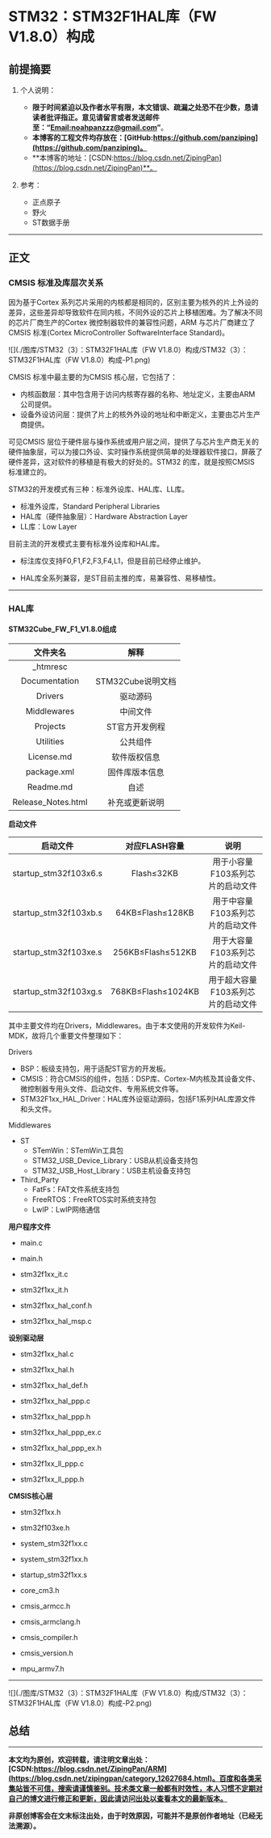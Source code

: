 # STM32：STM32F1HAL库（FW V1.8.0）构成

## 前提摘要

1. 个人说明：

   - **限于时间紧迫以及作者水平有限，本文错误、疏漏之处恐不在少数，恳请读者批评指正。意见请留言或者发送邮件至：“[Email:noahpanzzz@gmail.com](noahpanzzz@gmail.com)”**。
   - **本博客的工程文件均存放在：[GitHub:https://github.com/panziping](https://github.com/panziping)。**
   - **本博客的地址：[CSDN:https://blog.csdn.net/ZipingPan](https://blog.csdn.net/ZipingPan)**。
2. 参考：

   - 正点原子
   - 野火
   - ST数据手册

---

## 正文

### CMSIS 标准及库层次关系

因为基于Cortex 系列芯片采用的内核都是相同的，区别主要为核外的片上外设的差异，这些差异却导致软件在同内核，不同外设的芯片上移植困难。为了解决不同的芯片厂商生产的Cortex 微控制器软件的兼容性问题，ARM 与芯片厂商建立了CMSIS 标准(Cortex MicroController SoftwareInterface Standard)。

![](./图库/STM32（3）：STM32F1HAL库（FW V1.8.0）构成/STM32（3）：STM32F1HAL库（FW V1.8.0）构成-P1.png)

CMSIS 标准中最主要的为CMSIS 核心层，它包括了：

- 内核函数层：其中包含用于访问内核寄存器的名称、地址定义，主要由ARM 公司提供。
- 设备外设访问层：提供了片上的核外外设的地址和中断定义，主要由芯片生产商提供。

可见CMSIS 层位于硬件层与操作系统或用户层之间，提供了与芯片生产商无关的硬件抽象层，可以为接口外设、实时操作系统提供简单的处理器软件接口，屏蔽了硬件差异，这对软件的移植是有极大的好处的。STM32 的库，就是按照CMSIS 标准建立的。

STM32的开发模式有三种：标准外设库、HAL库、LL库。

- 标准外设库，Standard Peripheral Libraries
- HAL库（硬件抽象层）：Hardware Abstraction Layer
- LL库：Low Layer

目前主流的开发模式主要有标准外设库和HAL库。

- 标注库仅支持F0,F1,F2,F3,F4,L1，但是目前已经停止维护。

- HAL库全系列兼容，是ST目前主推的库，易兼容性、易移植性。

---

### HAL库

#### STM32Cube_FW_F1_V1.8.0组成

|      文件夹名      |       解释        |
| :----------------: | :---------------: |
|      _htmresc      |                   |
|   Documentation    | STM32Cube说明文档 |
|      Drivers       |     驱动源码      |
|    Middlewares     |     中间文件      |
|      Projects      |  ST官方开发例程   |
|     Utilities      |     公共组件      |
|     License.md     |   软件版权信息    |
|    package.xml     |  固件库版本信息   |
|     Readme.md      |       自述        |
| Release_Notes.html |  补充或更新说明   |

**启动文件**

|       启动文件        |   对应FLASH容量    |                说明                |
| :-------------------: | :----------------: | :--------------------------------: |
| startup_stm32f103x6.s |     Flash≤32KB     |  用于小容量F103系列芯片的启动文件  |
| startup_stm32f103xb.s |  64KB≤Flash≤128KB  |  用于中容量F103系列芯片的启动文件  |
| startup_stm32f103xe.s | 256KB≤Flash≤512KB  |  用于大容量F103系列芯片的启动文件  |
| startup_stm32f103xg.s | 768KB≤Flash≤1024KB | 用于超大容量F103系列芯片的启动文件 |



其中主要文件均在Drivers，Middlewares。由于本文使用的开发软件为Keil-MDK，故将几个重要文件整理如下：

Drivers

- BSP：板级支持包，用于适配ST官方的开发板。
- CMSIS：符合CMSIS的组件，包括：DSP库、Cortex-M内核及其设备文件、微控制器专用头文件、启动文件、专用系统文件等。
- STM32F1xx_HAL_Driver：HAL库外设驱动源码，包括F1系列HAL库源文件和头文件。

Middlewares

- ST
  - STemWin：STemWin工具包
  - STM32_USB_Device_Library：USB从机设备支持包
  - STM32_USB_Host_Library：USB主机设备支持包
- Third_Party
  - FatFs：FAT文件系统支持包
  - FreeRTOS：FreeRTOS实时系统支持包
  - LwIP：LwIP网络通信

**用户程序文件**

- main.c

- main.h

- stm32f1xx_it.c

- stm32f1xx_it.h

- stm32f1xx_hal_conf.h

- stm32f1xx_hal_msp.c

**设别驱动层**

- stm32f1xx_hal.c

- stm32f1xx_hal.h

- stm32f1xx_hal_def.h

- stm32f1xx_hal_ppp.c

- stm32f1xx_hal_ppp.h

- stm32f1xx_hal_ppp_ex.c

- stm32f1xx_hal_ppp_ex.h

- stm32f1xx_ll_ppp.c

- stm32f1xx_ll_ppp.h

**CMSIS核心层**

- stm32f1xx.h

- stm32f103xe.h

- system_stm32f1xx.c

- system_stm32f1xx.h

- startup_stm32f1xx.s

- core_cm3.h

- cmsis_armcc.h

- cmsis_armclang.h

- cmsis_compiler.h

- cmsis_version.h

- mpu_armv7.h

---

![](./图库/STM32（3）：STM32F1HAL库（FW V1.8.0）构成/STM32（3）：STM32F1HAL库（FW V1.8.0）构成-P2.png)



## 总结



---

**本文均为原创，欢迎转载，请注明文章出处：[CSDN:https://blog.csdn.net/ZipingPan/ARM](https://blog.csdn.net/zipingpan/category_12627684.html)。百度和各类采集站皆不可信，搜索请谨慎鉴别。技术类文章一般都有时效性，本人习惯不定期对自己的博文进行修正和更新，因此请访问出处以查看本文的最新版本。**

**非原创博客会在文末标注出处，由于时效原因，可能并不是原创作者地址（已经无法溯源）。**
